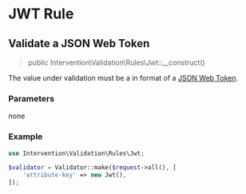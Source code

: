 # JWT Rule
## Validate a JSON Web Token

> public Intervention\Validation\Rules\Jwt::__construct()

The value under validation must be a in format of a [JSON Web Token](https://en.wikipedia.org/wiki/JSON_Web_Token).

### Parameters

none

### Example

```php
use Intervention\Validation\Rules\Jwt;

$validator = Validator::make($request->all(), [
    'attribute-key' => new Jwt(),
]);
```


